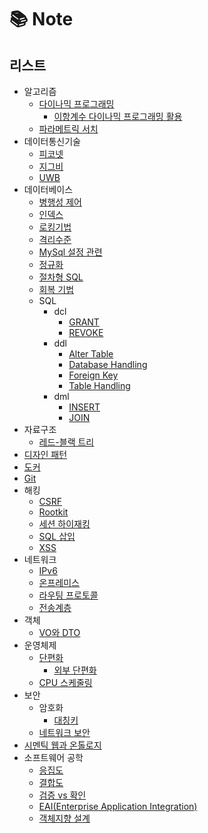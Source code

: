 # 📚 Note
## 리스트
- 알고리즘
  - [다이나믹 프로그래밍](https://github.com/kyeoungchan/note/tree/main/algorithm/dynamic-programming)
    - [이항계수 다이나믹 프로그래밍 활용](https://github.com/kyeoungchan/note/tree/main/algorithm/dynamic-programming/binomialcoefficient)
  - [파라메트릭 서치](https://github.com/kyeoungchan/note/tree/main/algorithm/parametric-search)
- 데이터통신기술
  - [피코넷](https://github.com/kyeoungchan/note/tree/main/data_communications/piconet)
  - [지그비](https://github.com/kyeoungchan/note/tree/main/data_communications/zigbee)
  - [UWB](https://github.com/kyeoungchan/note/tree/main/data_communications/UWB)
- 데이터베이스
  - [병행성 제어](https://github.com/kyeoungchan/note/tree/main/database/concurrency-control)
  - [인덱스](https://github.com/kyeoungchan/note/tree/main/database/index)
  - [로킹기법](https://github.com/kyeoungchan/note/tree/main/database/locking)
  - [격리수준](https://github.com/kyeoungchan/note/tree/main/database/isolation-level)
  - [MySql 설정 관련](https://github.com/kyeoungchan/note/tree/main/database/mysql-settings)
  - [정규화](https://github.com/kyeoungchan/note/tree/main/database/normalization)
  - [절차형 SQL](https://github.com/kyeoungchan/note/tree/main/database/procedural-sql)
  - [회복 기법](https://github.com/kyeoungchan/note/tree/main/database/recovery)
  - SQL
    - dcl
      - [GRANT](https://github.com/kyeoungchan/note/tree/main/database/sql/dcl/grant)
      - [REVOKE](https://github.com/kyeoungchan/note/tree/main/database/sql/dcl/revoke)
    - ddl
      - [Alter Table](https://github.com/kyeoungchan/note/tree/main/database/sql/ddl/alter-table)
      - [Database Handling](https://github.com/kyeoungchan/note/tree/main/database/sql/ddl/database_handling)
      - [Foreign Key](https://github.com/kyeoungchan/note/tree/main/database/sql/ddl/foreign-key)
      - [Table Handling](https://github.com/kyeoungchan/note/tree/main/database/sql/ddl/table_handling)
    - dml
      - [INSERT](https://github.com/kyeoungchan/note/tree/main/database/sql/dml/insert)
      - [JOIN](https://github.com/kyeoungchan/note/tree/main/database/sql/dml/join)
- 자료구조
  - [레드-블랙 트리](https://github.com/kyeoungchan/note/tree/main/datastructure/redblacktree)
- [디자인 패턴](https://github.com/kyeoungchan/note/tree/main/design-pattern)
- [도커](https://github.com/kyeoungchan/note/tree/main/docker)
- [Git](https://github.com/kyeoungchan/note/tree/main/git)
- 해킹
  - [CSRF](https://github.com/kyeoungchan/note/tree/main/hacking/csrf)
  - [Rootkit](https://github.com/kyeoungchan/note/tree/main/hacking/rootkit)
  - [세션 하이재킹](https://github.com/kyeoungchan/note/tree/main/hacking/session-hijacking)
  - [SQL 삽입](https://github.com/kyeoungchan/note/tree/main/hacking/sql-injection)
  - [XSS](https://github.com/kyeoungchan/note/tree/main/hacking/xss)
- 네트워크
  - [IPv6](https://github.com/kyeoungchan/note/tree/main/network/ipv6)
  - [온프레미스](https://github.com/kyeoungchan/note/tree/main/network/on-premise)
  - [라우팅 프로토콜](https://github.com/kyeoungchan/note/tree/main/network/routing-protocol)
  - [전송계층](https://github.com/kyeoungchan/note/tree/main/network/transport-layer)
- 객체
  - [VO와 DTO](https://github.com/kyeoungchan/note/tree/main/database/object/vo-dto)
- 운영체제
  - [단편화](https://github.com/kyeoungchan/note/tree/main/operating-system/memory-fragmentation)
    - [외부 단편화](https://github.com/kyeoungchan/note/tree/main/operating-system/memory-fragmentation/external-fragmentation)
  - [CPU 스케줄링](https://github.com/kyeoungchan/note/tree/main/operating-system/cpu-scheduling)
- 보안
  - 암호화
    - [대칭키](https://github.com/kyeoungchan/note/tree/main/security/encryption/symmetric-key)
  - [네트워크 보안](https://github.com/kyeoungchan/note/tree/main/security/network_security_solution)
- [시멘틱 웹과 온톨로지](https://github.com/kyeoungchan/note/tree/main/semantic-web-ontology)
- 소프트웨어 공학
  - [응집도](https://github.com/kyeoungchan/note/tree/main/software_engineering/cohesion)
  - [결합도](https://github.com/kyeoungchan/note/tree/main/software_engineering/coupling)
  - [검증 vs 확인](https://github.com/kyeoungchan/note/tree/main/software_engineering/verification_vs_validation)
  - [EAI(Enterprise Application Integration)](https://github.com/kyeoungchan/note/tree/main/software_engineering/eai)
  - [객체지향 설계](https://github.com/kyeoungchan/note/tree/main/software_engineering/object-oriented-programming)